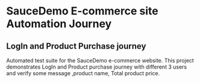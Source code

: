 # SauceDemo E-commerce site Automation Journey

## LogIn and Product Purchase journey

Automated test suite for the SauceDemo e-commerce website. This project demonstrates LogIn and Product purchase journey with different 3 users and verify some message ,product name,  Total product price. 